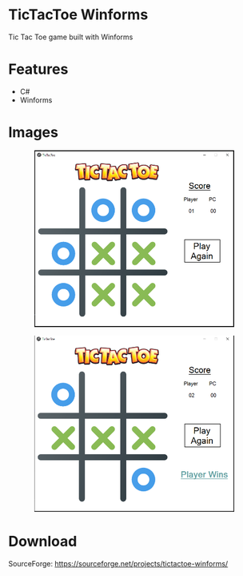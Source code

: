 # TicTacToe Winforms
Tic Tac Toe game built with Winforms

# Features
- C#
- Winforms

# Images
<p align="center">
  <img width="400px" src="TicTacToe/screenshots/image1.png">
</p>
<p align="center">
  <img width="400px" src="TicTacToe/screenshots/image2.png">
</p>

# Download
SourceForge: https://sourceforge.net/projects/tictactoe-winforms/
